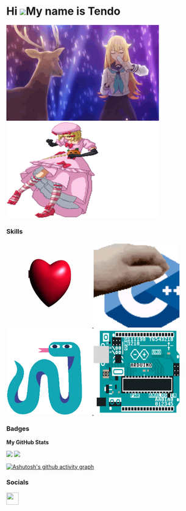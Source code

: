 Hi ![](https://user-images.githubusercontent.com/18350557/176309783-0785949b-9127-417c-8b55-ab5a4333674e.gif)My name is Tendo
=============================================================================================================================

<p align="left">
  <img src="/gif/noko-kanoko-anime.gif" width="400" height="250"/>
  <img src="/gif/lambdadelta-umineko.gif" width="400" height="250"/>
</p>

### Skills


<p align="left">
  
<a href="https://docs.microsoft.com/en-us/cpp/?view=msvc-170" target="_blank" rel="noreferrer">
  <img src="/gif/c-c-my-beloved.gif" width="225" height="225" alt="C" />
</a>

<a href="https://docs.microsoft.com/en-us/cpp/?view=msvc-170" target="_blank" rel="noreferrer">
  <img src="/gif/cpp-cplusplus.gif" width="225" height="225" alt="C++" />
</a>

<a href="https://www.python.org/" target="_blank" rel="noreferrer">
  <img src="/gif/fm4-radiofm4.gif" width="225" height="225" alt="Python" />
</a>

<a href="https://store.arduino.cc/?gclid=Cj0KCQjw2eilBhCCARIsAG0Pf8uueBifykWcsSS4LPESeGQfxGVKJYnzV7bz471XfknQJy_1VINVWM8aAkLtEALw_wcB" target="_blank" rel="noreferrer">
  <img src="/gif/arduino.gif" width="225" height="225" alt="Arduino" />
</a>

</p>





### Badges

<b>My GitHub Stats</b>
<p align= "left"> 
<img src="https://github-readme-stats.vercel.app/api?username=Tendo1904&show_icons=true&theme=tokyonight" height="180"/> 
<img src="https://github-readme-stats.vercel.app/api/top-langs/?username=Tendo1904&layout=compact&theme=tokyonight&langs_count=10" height="180"/>
</p>

[![Ashutosh's github activity graph](https://github-readme-activity-graph.vercel.app/graph?username=Tendo1904&theme=tokyo-night)](https://github.com/ashutosh00710/github-readme-activity-graph)

### Socials

<p align="left"> <a href="https://www.github.com/Tendo1904" target="_blank" rel="noreferrer"> <picture> <source media="(prefers-color-scheme: dark)" srcset="https://raw.githubusercontent.com/danielcranney/readme-generator/main/public/icons/socials/github-dark.svg" /> <source media="(prefers-color-scheme: light)" srcset="https://raw.githubusercontent.com/danielcranney/readme-generator/main/public/icons/socials/github.svg" /> <img src="https://raw.githubusercontent.com/danielcranney/readme-generator/main/public/icons/socials/github.svg" width="32" height="32" /> </picture> </a></p>
